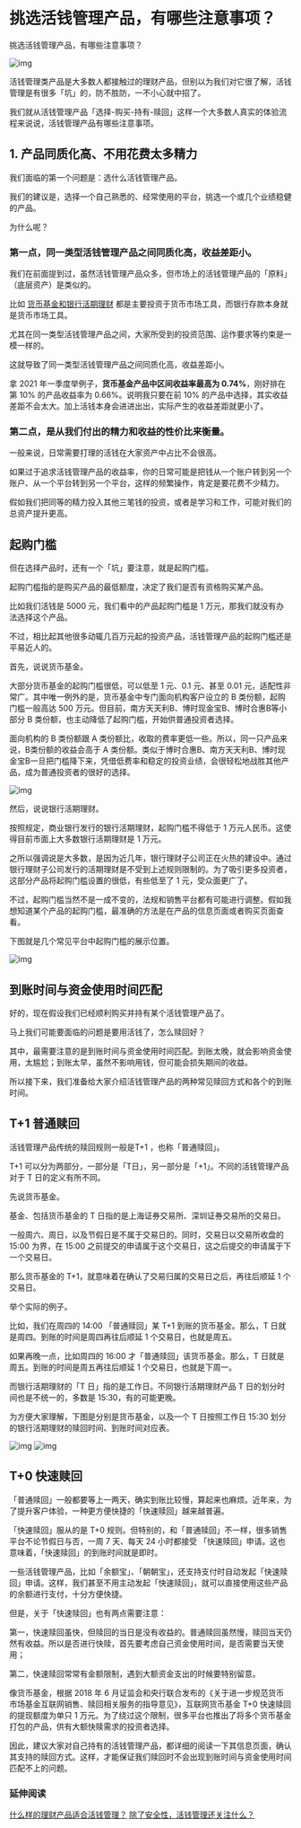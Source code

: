 # 挑选活钱管理产品，有哪些注意事项？



挑选活钱管理产品，有哪些注意事项？

![img](https://asset.youzhiyouxing.cn/image/2021/04/15/01F3AHR80ZWYWR8MAZ01JN22ZZ.png?x-oss-process=image/resize,w_1280,limit_1)



活钱管理类产品是大多数人都接触过的理财产品，但别以为我们对它很了解，活钱管理是有很多「坑」的，防不胜防，一不小心就中招了。

我们就从活钱管理产品「选择-购买-持有-赎回」这样一个大多数人真实的体验流程来说说，活钱管理产品有哪些注意事项。



## 1. 产品同质化高、不用花费太多精力

我们面临的第一个问题是：选什么活钱管理产品。

我们的建议是，选择一个自己熟悉的、经常使用的平台，挑选一个或几个业绩稳健的产品。

为什么呢？

### 第一点，同一类型活钱管理产品之间同质化高，收益差距小。

我们在前面提到过，虽然活钱管理产品众多，但市场上的活钱管理产品的「原料」（底层资产）是类似的。

比如 [货币基金和银行活期理财](https://youzhiyouxing.cn/n/materials/485) 都是主要投资于货币市场工具，而银行存款本身就是货币市场工具。

尤其在同一类型活钱管理产品之间，大家所受到的投资范围、运作要求等约束是一模一样的。

这就导致了同一类型活钱管理产品之间同质化高，收益差距小。

拿 2021 年一季度举例子，**货币基金产品中区间收益率最高为 0.74%**，刚好排在第 10% 的产品收益率为 0.66%。说明我只要在前 10% 的产品中选择，其实收益差距不会太大。加上活钱本身会进进出出，实际产生的收益差距就更小了。



### 第二点，是从我们付出的精力和收益的性价比来衡量。

一般来说，日常需要打理的活钱在大家资产中占比不会很高。

如果过于追求活钱管理产品的收益率，你的日常可能是把钱从一个账户转到另一个账户、从一个平台转到另一个平台，这样的频繁操作，肯定是要花费不少精力。

假如我们把同等的精力投入其他三笔钱的投资，或者是学习和工作，可能对我们的总资产提升更高。



## 起购门槛

但在选择产品时，还有一个「坑」要注意，就是起购门槛。

起购门槛指的是购买产品的最低额度，决定了我们是否有资格购买某产品。

比如我们活钱是 5000 元，我们看中的产品起购门槛是 1 万元，那我们就没有办法选择这个产品。

不过，相比起其他很多动辄几百万元起的投资产品，活钱管理产品的起购门槛还是平易近人的。



首先，说说货币基金。

大部分货币基金的起购门槛很低，可以低至 1 元、0.1 元、甚至 0.01 元，适配性非常广。其中唯一例外的是，货币基金中专门面向机构客户设立的 B 类份额，起购门槛一般高达 500 万元。但目前，南方天天利B、博时现金宝B、博时合惠B等小部分 B 类份额，也主动降低了起购门槛，开始供普通投资者选择。

面向机构的 B 类份额跟 A 类份额比，收取的费率更低一些。所以，同一只产品来说，B类份额的收益会高于 A 类份额。类似于博时合惠B、南方天天利B、博时现金宝B一旦把门槛降下来，凭借低费率和稳定的投资业绩，会很轻松地战胜其他产品，成为普通投资者的很好的选择。

![img](https://asset.youzhiyouxing.cn/image/2021/04/15/01F3AHXWZA8RRPGAAM4YCFG7QE.png?x-oss-process=image/resize,w_1280,limit_1)

然后，说说银行活期理财。

按照规定，商业银行发行的银行活期理财，起购门槛不得低于 1 万元人民币。这使得目前市面上大多数银行活期理财是 1 万元。

之所以强调说是大多数，是因为近几年，银行理财子公司正在火热的建设中。通过银行理财子公司发行的活期理财是不受到上述规则限制的。为了吸引更多投资者，这部分产品将起购门槛设置的很低，有些低至了 1 元，受众面更广了。

不过，起购门槛当然不是一成不变的，法规和销售平台都有可能进行调整。假如我想知道某个产品的起购门槛，最准确的方法是在产品的信息页面或者购买页面查看。

下图就是几个常见平台中起购门槛的展示位置。

![img](https://asset.youzhiyouxing.cn/image/2021/04/15/01F3AJ62ANB79C329FKDKRJP72.png?x-oss-process=image/resize,w_1280,limit_1)



## 到账时间与资金使用时间匹配

好的，现在假设我们已经顺利购买并持有某个活钱管理产品了。

马上我们可能要面临的问题是要用活钱了，怎么赎回好？

其中，最需要注意的是到账时间与资金使用时间匹配。到账太晚，就会影响资金使用，太尴尬；到账太早，虽然不影响用钱，但可能会损失期间的收益。

所以接下来，我们准备给大家介绍活钱管理产品的两种常见赎回方式和各个的到账时间。



## T+1 普通赎回

活钱管理产品传统的赎回规则一般是T+1 ，也称「普通赎回」。

T+1 可以分为两部分，一部分是「T日」，另一部分是「+1」。不同的活钱管理产品对于 T 日的定义有所不同。

先说货币基金。

基金、包括货币基金的 T 日指的是上海证券交易所、深圳证券交易所的交易日。

一般周六、周日，以及节假日是不属于交易日的。同时，交易日以交易所收盘的 15:00 为界，在 15:00 之前提交的申请属于这个交易日，这之后提交的申请属于下一个交易日。

那么货币基金的 T+1，就意味着在确认了交易归属的交易日之后，再往后顺延 1 个交易日。

举个实际的例子。

比如，我们在周四的 14:00 「普通赎回」某 T+1 到账的货币基金。那么，T 日就是周四。到账的时间是周四再往后顺延 1 个交易日，也就是周五。

如果再晚一点，比如周四的 16:00 才「普通赎回」该货币基金。那么，T 日就是周五。到账的时间是周五再往后顺延 1 个交易日，也就是下周一。

而银行活期理财的「T 日」指的是工作日。不同银行活期理财产品 T 日的划分时间也是不统一的，多数是 15:30，有的可能更晚。

为方便大家理解，下图是分别是货币基金，以及一个 T 日按照工作日 15:30 划分的银行活期理财的赎回时间、到账时间对应表。

![img](https://asset.youzhiyouxing.cn/image/2021/04/15/01F3AJ8FHQDJ239BJ0HHGFE400.png?x-oss-process=image/resize,w_1280,limit_1) ![img](https://asset.youzhiyouxing.cn/image/2021/04/15/01F3AJ8NR1E17QNXQAXH9HVWW0.png?x-oss-process=image/resize,w_1280,limit_1)



## T+0 快速赎回

「普通赎回」一般都要等上一两天，确实到账比较慢，算起来也麻烦。近年来，为了提升客户体验，一种更方便快捷的「快速赎回」越来越普遍。

「快速赎回」服从的是 T+0 规则。但特别的，和「普通赎回」不一样，很多销售平台不论节假日与否，一周 7 天、每天 24 小时都接受 「快速赎回」申请。这也意味着，「快速赎回」的到账时间就是即时。

一些活钱管理产品，比如「余额宝」、「朝朝宝」，还支持支付时自动发起「快速赎回」申请。这样，我们甚至不用主动发起「快速赎回」，就可以直接使用这些产品的余额进行支付，十分方便快捷。

但是，关于「快速赎回」也有两点需要注意：

第一，快速赎回虽快，但赎回的当日是没有收益的。普通赎回虽然慢，赎回当天仍然有收益。所以是否进行快赎，首先要考虑自己资金使用时间，是否需要当天使用；

第二，快速赎回常常有金额限制，遇到大额资金支出的时候要特别留意。

像货币基金，根据 2018 年 6 月证监会和央行联合发布的《关于进一步规范货币市场基金互联网销售、赎回相关服务的指导意见》，互联网货币基金 T+0 快速赎回的提现额度为单只 1 万元。为了绕过这个限制，很多平台也推出了将多个货币基金打包的产品，供有大额快赎需求的投资者选择。

因此，建议大家对自己持有的活钱管理产品，都详细的阅读一下其信息页面，确认其支持的赎回方式。这样，才能保证我们赎回时不会出现到账时间与资金使用时间匹配不上的问题。

### 延伸阅读

[什么样的理财产品适合活钱管理？](https://youzhiyouxing.cn/n/materials/)
[除了安全性，活钱管理还关注什么？](https://youzhiyouxing.cn/n/materials/239)